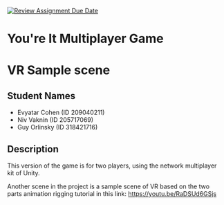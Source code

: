 [![Review Assignment Due Date](https://classroom.github.com/assets/deadline-readme-button-24ddc0f5d75046c5622901739e7c5dd533143b0c8e959d652212380cedb1ea36.svg)](https://classroom.github.com/a/6ScsYSmh)
# You're It Multiplayer Game
# VR Sample scene
## Student Names
* Evyatar Cohen (ID 209040211)
* Niv Vaknin (ID 205717069)
* Guy Orlinsky (ID 318421716)

## Description
This version of the game is for two players, using the network multiplayer kit of Unity.

Another scene in the project is a sample scene of VR based on the two parts animation rigging tutorial in this link:
https://youtu.be/RaDSUd6GSjs
